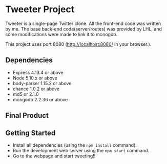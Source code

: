 # Tweeter Project

Tweeter is a single-page Twitter clone.  All the front-end code was written by me. The base back-end code(server/routes) was provided by LHL, and some modifications were made to link it to monogdb. 

This project uses port 8080 (<http://localhost:8080/> in your browser.).

## Dependencies

- Express 4.13.4 or above
- Node 5.10.x or above
- body-parser 1.15.2 or above
- chance 1.0.2 or above
- md5 or 2.1.0
- mongodb 2.2.36 or above

## Final Product



## Getting Started

- Install all dependencies (using the `npm install` command).
- Run the development web server using the `npm start` command.
- Go to the webpage and start tweeting!!

